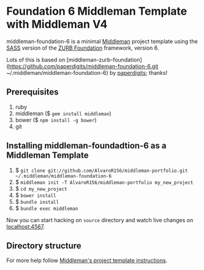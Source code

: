 # Foundation 6 Middleman Template with Middleman V4

middleman-foundation-6 is a minimal [Middleman](http://middlemanapp.com/) project template using the [SASS](http://sass-lang.com) version of the [ZURB Foundation](http://foundation.zurb.com) framework, version 6.

Lots of this is based on [middleman-zurb-foundation](https://github.com/paperdigits/middleman-foundation-6.git ~/.middleman/middleman-foundation-6) by [paperdigits](https://github.com/paperdigits); thanks!

## Prerequisites

1. ruby
1. middleman ($ `gem install middleman`)
1. bower ($ `npm install -g bower`)
1. git

## Installing middleman-foundadtion-6 as a Middleman Template

1. $ `git clone git://github.com/AlvaroR156/middleman-portfolio.git ~/.middleman/middleman-foundation-6`
1. $ `middleman init -T AlvaroR156/middleman-portfolio my_new_project`
1. $ `cd my_new_project`
1. $ `bower install`
1. $ `bundle install`
1. $ `bundle exec middleman`

Now you can start hacking on `source` directory and watch live changes on [localhost:4567](http://localhost:4567).


## Directory structure


For more help follow [Middleman's project template instructions](http://middlemanapp.com/getting-started/welcome/).
